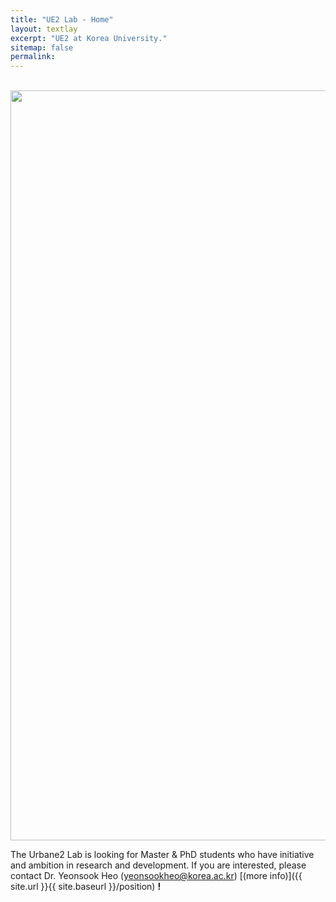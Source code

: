```yaml
---
title: "UE2 Lab - Home"
layout: textlay
excerpt: "UE2 at Korea University."
sitemap: false
permalink: 
---
```

<br> 

<img src="{{ site.url }}{{ site.baseurl }}/images/final website diagram-01.png" style="width: 1200px; height: auto;">

The Urbane2 Lab is looking for Master & PhD students who have initiative and ambition in research and development. If you are interested, please contact Dr. Yeonsook Heo (yeonsookheo@korea.ac.kr) [(more info)]({{ site.url }}{{ site.baseurl }}/position) **!**


<br>



<!--
<div markdown="0" id="carousel" class="carousel slide" data-ride="carousel" data-interval="4000" data-pause="hover" style="width: 400px; height: 200px;">

    <ol class="carousel-indicators">
        <li data-target="#carousel" data-slide-to="0" class="active"></li>
        <li data-target="#carousel" data-slide-to="1"></li>
        <li data-target="#carousel" data-slide-to="2"></li>
        <li data-target="#carousel" data-slide-to="3"></li>
        <li data-target="#carousel" data-slide-to="4"></li>
        <li data-target="#carousel" data-slide-to="5"></li>
        <li data-target="#carousel" data-slide-to="6"></li>
    </ol>

    <div class="carousel-inner" markdown="0">
        <div class="item active">
            <img src="{{ site.url }}{{ site.baseurl }}/images/activities/20220624_설비공학회.jpg" alt="Slide 1" />
        </div>
        <div class="item">
            <img src="{{ site.url }}{{ site.baseurl }}/images/activities/20220602_석사학위발표.jpg" alt="Slide 2" />
        </div>

        {% assign papers = site.data.SCIE | limit: 2 %}
        {% if papers.size >= 2 %}
        <div class="item">
            <img src="{{ site.url }}{{ site.baseurl }}/images/pubpic/{{ papers[0].image }}" alt="Slide 3" />
        </div>
        <div class="item">
            <img src="{{ site.url }}{{ site.baseurl }}/images/pubpic/{{ papers[1].image }}" alt="Slide 4" />
        </div>
        {% endif %}

        <div class="item">
            <img src="{{ site.url }}{{ site.baseurl }}/images/slider7001400/Fig_Science_Web.jpg" alt="Slide 5" />
        </div>       
         <div class="item">
            <img src="{{ site.url }}{{ site.baseurl }}/images/slider7001400/cake_web.jpg" alt="Slide 6" />
        </div>
    </div>
  <a class="left carousel-control" href="#carousel" role="button" data-slide="prev">
    <span class="glyphicon glyphicon-chevron-left" aria-hidden="true"></span>
    <span class="sr-only">Previous</span>
  </a>
  <a class="right carousel-control" href="#carousel" role="button" data-slide="next">
    <span class="glyphicon glyphicon-chevron-right" aria-hidden="true"></span>
    <span class="sr-only">Next</span>
  </a>
</div>
-->

